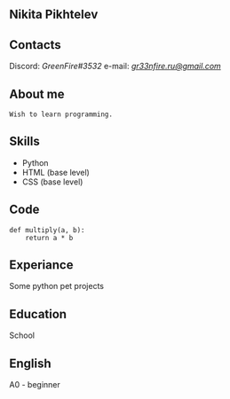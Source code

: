 ## Nikita Pikhtelev

## Contacts
Discord: *GreenFire#3532*
e-mail: *gr33nfire.ru@gmail.com*

## About me
    Wish to learn programming.

## Skills
* Python
* HTML (base level)
* CSS (base level)

## Code
```
def multiply(a, b):
    return a * b
```

## Experiance
Some python pet projects

## Education
School

## English
A0 - beginner